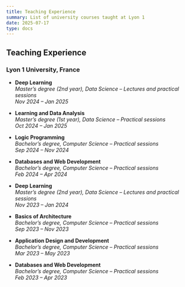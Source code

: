 ```yaml
---
title: Teaching Experience
summary: List of university courses taught at Lyon 1
date: 2025-07-17
type: docs
---
```


## Teaching Experience

### Lyon 1 University, France

- **Deep Learning**  
  *Master’s degree (2nd year), Data Science – Lectures and practical sessions*  
  _Nov 2024 – Jan 2025_

- **Learning and Data Analysis**  
  *Master’s degree (1st year), Data Science – Practical sessions*  
  _Oct 2024 – Jan 2025_

- **Logic Programming**  
  *Bachelor’s degree, Computer Science – Practical sessions*  
  _Sep 2024 – Nov 2024_

- **Databases and Web Development**  
  *Bachelor’s degree, Computer Science – Practical sessions*  
  _Feb 2024 – Apr 2024_

- **Deep Learning**  
  *Master’s degree (2nd year), Data Science – Lectures and practical sessions*  
  _Nov 2023 – Jan 2024_

- **Basics of Architecture**  
  *Bachelor’s degree, Computer Science – Practical sessions*  
  _Sep 2023 – Nov 2023_

- **Application Design and Development**  
  *Bachelor’s degree, Computer Science – Practical sessions*  
  _Mar 2023 – May 2023_

- **Databases and Web Development**  
  *Bachelor’s degree, Computer Science – Practical sessions*  
  _Feb 2023 – Apr 2023_